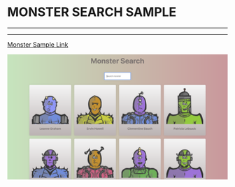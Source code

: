 # MONSTER SEARCH SAMPLE

---

---

[Monster Sample Link](https://www.example.com)

!["monster sample image"](img/monster.png)
